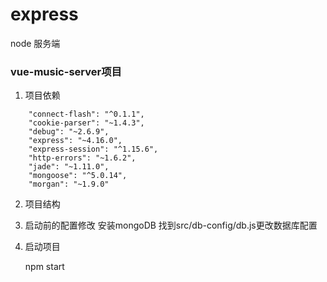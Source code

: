 # express
node 服务端
### vue-music-server项目
1. 项目依赖

```
    "connect-flash": "^0.1.1",
    "cookie-parser": "~1.4.3",
    "debug": "~2.6.9",
    "express": "~4.16.0",
    "express-session": "^1.15.6",
    "http-errors": "~1.6.2",
    "jade": "~1.11.0",
    "mongoose": "^5.0.14",
    "morgan": "~1.9.0"
```
2. 项目结构

3. 启动前的配置修改
    安装mongoDB
   找到src/db-config/db.js更改数据库配置



4. 启动项目

    npm start


